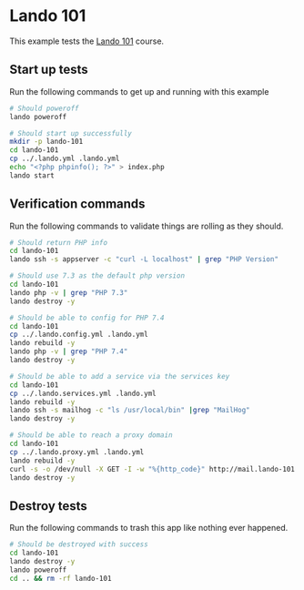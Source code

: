 Lando 101
=========

This example tests the [Lando 101](https://docs.lando.dev/guides/lando-101/lando-overview.html) course.

Start up tests
--------------

Run the following commands to get up and running with this example

```bash
# Should poweroff
lando poweroff

# Should start up successfully
mkdir -p lando-101
cd lando-101
cp ../.lando.yml .lando.yml
echo "<?php phpinfo(); ?>" > index.php
lando start
```

Verification commands
---------------------

Run the following commands to validate things are rolling as they should.

```bash
# Should return PHP info
cd lando-101
lando ssh -s appserver -c "curl -L localhost" | grep "PHP Version"

# Should use 7.3 as the default php version
cd lando-101
lando php -v | grep "PHP 7.3"
lando destroy -y

# Should be able to config for PHP 7.4
cd lando-101
cp ../.lando.config.yml .lando.yml
lando rebuild -y
lando php -v | grep "PHP 7.4"
lando destroy -y

# Should be able to add a service via the services key
cd lando-101
cp ../.lando.services.yml .lando.yml
lando rebuild -y
lando ssh -s mailhog -c "ls /usr/local/bin" |grep "MailHog"
lando destroy -y

# Should be able to reach a proxy domain
cd lando-101
cp ../.lando.proxy.yml .lando.yml
lando rebuild -y
curl -s -o /dev/null -X GET -I -w "%{http_code}" http://mail.lando-101.lndo.site | grep 200
lando destroy -y
```

Destroy tests
-------------

Run the following commands to trash this app like nothing ever happened.

```bash
# Should be destroyed with success
cd lando-101
lando destroy -y
lando poweroff
cd .. && rm -rf lando-101
```
